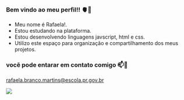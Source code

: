 ### Bem vindo ao meu perfil!! 🫀🤍
- Meu nome é Rafaela!.
- Estou estudando na plataforma.
- Estou desenvolvendo linguagens javscript, html e css.
- Utilizo este espaço para organização e compartilhamento dos meus projetos.
 
 ### vocẽ pode entarar em contato comigo 📫📧
 
 rafaela.branco.martins@escola.pr.gov.br

 ![](https://media.tenor.com/RfcGcmZrV7MAAAAC/lol.gif)
 
